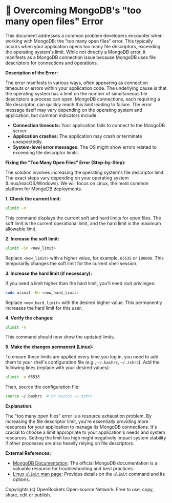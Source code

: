# 🐞 Overcoming MongoDB's "too many open files" Error


This document addresses a common problem developers encounter when working with MongoDB: the "too many open files" error.  This typically occurs when your application opens too many file descriptors, exceeding the operating system's limit.  While not directly a MongoDB error, it manifests as a MongoDB connection issue because MongoDB uses file descriptors for connections and operations.

**Description of the Error:**

The error manifests in various ways, often appearing as connection timeouts or errors within your application code. The underlying cause is that the operating system has a limit on the number of simultaneous file descriptors a process can open. MongoDB connections,  each requiring a file descriptor, can quickly reach this limit leading to failure.  The error message itself may vary depending on the operating system and application, but common indicators include:

* **Connection timeouts:**  Your application fails to connect to the MongoDB server.
* **Application crashes:** The application may crash or terminate unexpectedly.
* **System-level error messages:**  The OS might show errors related to exceeding file descriptor limits.


**Fixing the "Too Many Open Files" Error (Step-by-Step):**

The solution involves increasing the operating system's file descriptor limit. The exact steps vary depending on your operating system (Linux/macOS/Windows).  We will focus on Linux, the most common platform for MongoDB deployments.

**1. Check the current limit:**

```bash
ulimit -n
```

This command displays the current soft and hard limits for open files.  The soft limit is the current operational limit, and the hard limit is the maximum allowable limit.

**2. Increase the soft limit:**

```bash
ulimit -Sn <new_limit>
```

Replace `<new_limit>` with a higher value, for example, `65535` or `100000`.  This temporarily changes the soft limit for the current shell session.

**3. Increase the hard limit (if necessary):**

If you need a limit higher than the hard limit, you'll need root privileges:

```bash
sudo ulimit -Hn <new_hard_limit>
```

Replace `<new_hard_limit>` with the desired higher value.  This permanently increases the hard limit for this user.

**4. Verify the changes:**

```bash
ulimit -n
```

This command should now show the updated limits.

**5. Make the changes permanent (Linux):**

To ensure these limits are applied every time you log in, you need to add them to your shell's configuration file (e.g., `~/.bashrc`, `~/.zshrc`).  Add the following lines (replace with your desired values):

```bash
ulimit -n 65535
```

Then, source the configuration file:

```bash
source ~/.bashrc  # Or source ~/.zshrc
```


**Explanation:**

The "too many open files" error is a resource exhaustion problem.  By increasing the file descriptor limit, you're essentially providing more resources for your application to manage its MongoDB connections.  It's crucial to choose a limit appropriate to your application's needs and system resources.  Setting the limit too high might negatively impact system stability if other processes are also heavily relying on file descriptors.


**External References:**

* [MongoDB Documentation](https://www.mongodb.com/docs/):  The official MongoDB documentation is a valuable resource for troubleshooting and best practices.
* [Linux `ulimit` man page](https://man7.org/linux/man-pages/man1/ulimit.1.html):  Provides details on the `ulimit` command and its options.


Copyrights (c) OpenRockets Open-source Network. Free to use, copy, share, edit or publish.


